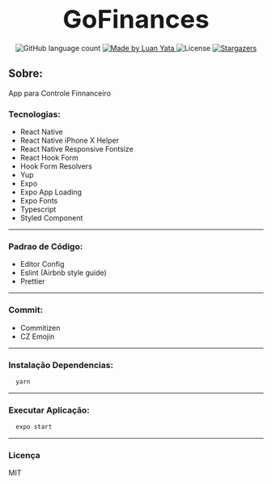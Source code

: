 <h1 align="center">
	<span style="font-size:50px"> GoFinances</span>
</h1>

<p align="center">
  <img alt="GitHub language count" src="https://img.shields.io/github/languages/count/luanyata/GoFinences?color=%2304D361">

  <a href="https://www.linkedin.com/in/luanyata/">
    <img alt="Made by Luan Yata" src="https://img.shields.io/badge/made%20by-LuanYata-%2304D361">
  </a>

  <img alt="License" src="https://img.shields.io/badge/license-MIT-%2304D361">

  <a href="https://github.com/luanyata/dashgo/stargazers">
    <img alt="Stargazers" src="https://img.shields.io/github/stars/luanyata/GoFinences?style=social">
  </a>
</p>

## Sobre:

App para Controle Finnanceiro

### Tecnologias:
* React Native
* React Native iPhone X Helper
* React Native Responsive Fontsize
* React Hook Form
* Hook Form Resolvers
* Yup
* Expo
* Expo App Loading
* Expo Fonts
* Typescript
* Styled Component
---
### Padrao de Código:
* Editor Config
* Eslint (Airbnb style guide)
* Prettier
---
### Commit:
* Commitizen
* CZ Emojin

---
### Instalação Dependencias:

```bash
  yarn
```
---
### Executar Aplicação:
  ```bash
    expo start
  ```
  ---
### Licença
MIT
